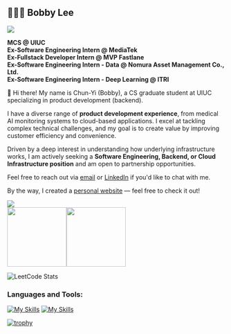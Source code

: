<h2 align="left">🧑🏻‍💻 Bobby Lee</h2>

![](https://komarev.com/ghpvc/?username=karta1502545&color=green)</br>

**MCS @ UIUC**</br>
**Ex-Software Engineering Intern @ MediaTek**</br>
**Ex-Fullstack Developer Intern @ MVP Fastlane**</br>
**Ex-Software Engineering Intern - Data @ Nomura Asset Management Co., Ltd.**</br>
**Ex-Software Engineering Intern - Deep Learning @ ITRI**</br>

🌱 Hi there! My name is Chun-Yi (Bobby), a CS graduate student at UIUC specializing in product development (backend).

I have a diverse range of **product development experience**, from medical AI monitoring systems to cloud-based applications. I excel at tackling complex technical challenges, and my goal is to create value by improving customer efficiency and convenience.

Driven by a deep interest in understanding how underlying infrastructure works, I am actively seeking a **Software Engineering, Backend, or Cloud Infrastructure position** and am open to partnership opportunities.

Feel free to reach out via [email](mailto:karta15025452@gmail.com) or [LinkedIn](https://www.linkedin.com/in/cy-lee-1502545/) if you'd like to chat with me.</br>

By the way, I created a [personal website](https://chun-yi-lee.netlify.app/) — feel free to check it out!

<!--
[![wakatime](https://wakatime.com/badge/user/2bb05c40-b0f9-4a70-a6fe-a8fbee318a5c.svg)](https://wakatime.com/@2bb05c40-b0f9-4a70-a6fe-a8fbee318a5c)
-->

<div align=left> 
  <img src="https://github-stats-alpha.vercel.app/api?username=karta1502545&&cc=0a0f0b&tc=37BCF2&ic=e4e2e2">
</div>

<div style="display:flex;justify-content:left;">
  <img height="137px" src="https://github-readme-stats-sigma-five.vercel.app/api?username=karta1502545&theme=merko&show_icons=true" />
  <img height="137px" src="https://github-readme-stats.vercel.app/api/top-langs/?username=karta1502545&theme=merko&layout=compact&hide=css,php&exclude_repo=blockchain-data-download" />
</div>

![LeetCode Stats](https://leetcard.jacoblin.cool/karta1502545?theme=dark&font=Noto%20Sans%20Elbasan&ext=heatmap&width=500&height=200)

<!--
<h3>Certifications:</h3>

<p> <a href="https://www.credly.com/badges/41ed1751-a694-450f-b4e2-2acdb49f9b15" target="_blank"> <img src="https://images.credly.com/size/340x340/images/b9feab85-1a43-4f6c-99a5-631b88d5461b/image.png" alt="DVA" width="90" height="90"/></a><a href="https://www.credly.com/badges/d8627a9f-e177-4d9d-9c72-87eca5268374" target="_blank"> <img src="https://images.credly.com/size/340x340/images/0e284c3f-5164-4b21-8660-0d84737941bc/image.png" alt="SAA" width="90" height="90"/></a><a href="https://www.credly.com/badges/e7dcc26d-acc8-4c4f-b6dc-5d1e311538ea" target="_blank"> <img src="https://images.credly.com/size/340x340/images/00634f82-b07f-4bbd-a6bb-53de397fc3a6/image.png" alt="CCP" width="90" height="90"/></a><a href="https://www.credly.com/badges/1edb09d9-6150-49ae-9e69-36cd731877ac" target="_blank"> <img src="https://images.credly.com/size/340x340/images/4136ced8-75d5-4afb-8677-40b6236e2672/azure-ai-fundamentals-600x600.png" alt="AI-900" width="90" height="90"/></a> </p>

<h3>Social Media:</h3>

<p align="left">
  <a href="https://www.instagram.com/jeffreywangv1.0/" style="margin-right: 3pt">
    <img src="https://skillicons.dev/icons?i=instagram" />
  </a>
  <a href="[https://www.linkedin.com/in/karta1502545/](https://www.linkedin.com/in/cy-lee-1502545/)" style="margin-right: 3pt">
    <img src="https://skillicons.dev/icons?i=linkedin" />
  </a>
  <a href="https://jeffreywangzhi.medium.com/" style="margin-right: 3pt">
    <img src="https://upload.wikimedia.org/wikipedia/commons/thumb/e/ec/Medium_logo_Monogram.svg/1200px-Medium_logo_Monogram.svg.png" width="50" height="50"/>
  </a>
  <a href="https://linktr.ee/jeffreywangzhi" >
  <img src="https://api.blog.production.linktr.ee/wp-content/uploads/2022/06/Avatar-Symbol-Canopy.png" width="50" height="50"/>
  </a>
</p>
-->

<h3>Languages and Tools:</h3>

[![My Skills](https://skillicons.dev/icons?i=python,cpp,react,nodejs,mysql,js,java,pytorch,tensorflow)](https://skillicons.dev)
[![My Skills](https://skillicons.dev/icons?i=aws,git,postman,linux)](https://skillicons.dev)

[![trophy](https://github-profile-trophy.vercel.app/?username=karta1502545&theme=onedark&row=2&column=4&margin-w=15&margin-h=15)](https://github-profile-trophy.vercel.app/?username=karta1502545&theme=onedark&row=2&column=4&margin-w=15&margin-h=15)
